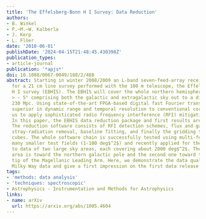 ```yaml
---
title: 'The Effelsberg-Bonn H I Survey: Data Reduction'
authors:
- B. Winkel
- P.~M.~W. Kalberla
- J. Kerp
- L. Flöer
date: '2010-06-01'
publishDate: '2024-04-15T21:48:45.430398Z'
publication_types:
- article-journal
publication: '*apjs*'
doi: 10.1088/0067-0049/188/2/488
abstract: Starting in winter 2008/2009 an L-band seven-feed-array receiver is used
  for a 21 cm line survey performed with the 100 m telescope, the Effelsberg-Bonn
  H I survey (EBHIS). The EBHIS will cover the whole northern hemisphere for decl.
  > - 5° comprising both the galactic and extragalactic sky out to a distance of about
  230 Mpc. Using state-of-the-art FPGA-based digital fast Fourier transform spectrometers,
  superior in dynamic range and temporal resolution to conventional correlators, allows
  us to apply sophisticated radio frequency interference (RFI) mitigation schemes.
  In this paper, the EBHIS data reduction package and first results are presented.
  The reduction software consists of RFI detection schemes, flux and gain-curve calibration,
  stray-radiation removal, baseline fitting, and finally the gridding to produce data
  cubes. The whole software chain is successfully tested using multi-feed data toward
  many smaller test fields (1-100 deg$^2$) and recently applied for the first time
  to data of two large sky areas, each covering about 2000 deg$^2$. The first large
  area is toward the northern galactic pole and the second one toward the northern
  tip of the Magellanic Leading Arm. Here, we demonstrate the data quality of EBHIS
  Milky Way data and give a first impression on the first data release in 2011.
tags:
- 'methods: data analysis'
- 'techniques: spectroscopic'
- Astrophysics - Instrumentation and Methods for Astrophysics
links:
- name: arXiv
  url: https://arxiv.org/abs/1005.4604
---
```

